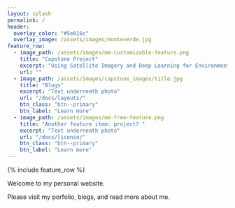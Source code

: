 ```yaml
---
layout: splash
permalink: /
header:
  overlay_color: "#5e616c"
  overlay_image: /assets/images/monteverde.jpg
feature_row:
  - image_path: /assets/images/mm-customizable-feature.png
    title: "Capstone Project"
    excerpt: "Using Satellite Imagery and Deep Learning for Environmental Conservation."
    url: ""
  - image_path: /assets/images/capstone_images/title.jpg
    title: "Blogs"
    excerpt: "Text underneath photo"
    url: "/docs/layouts/"
    btn_class: "btn--primary"
    btn_label: "Learn more"
  - image_path: /assets/images/mm-free-feature.png
    title: "Another feature item: project? "
    excerpt: "Text underneath photo"
    url: "/docs/license/"
    btn_class: "btn--primary"
    btn_label: "Learn more"      
---
```


{% include feature_row %}

Welcome to my personal website. 

Please visit my porfolio, blogs, and read more about me.